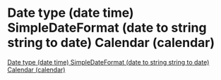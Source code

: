 # Date type (date time) SimpleDateFormat (date to string string to date) Calendar (calendar)
[Date type (date time) SimpleDateFormat (date to string string to date) Calendar (calendar)](https://aiwithcloud.com/2022/09/19/date_type_date_time_simpledateformat_date_to_string_string_to_date_calendar_calendar/)